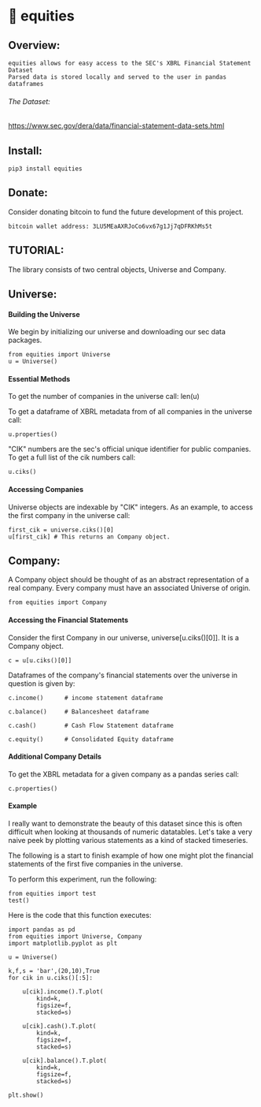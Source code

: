 
# 🐋 equities 

## Overview: 

    equities allows for easy access to the SEC's XBRL Financial Statement Dataset
    Parsed data is stored locally and served to the user in pandas dataframes

###### The Dataset: 

https://www.sec.gov/dera/data/financial-statement-data-sets.html

## Install: 

    pip3 install equities

## Donate: 

Consider donating bitcoin to fund the future development of this project. 

    bitcoin wallet address: 3LU5MEaAXRJoCo6vx67g1Jj7qDFRKhMs5t

## TUTORIAL: 

The library consists of two central objects, Universe and Company. 

## Universe: 

#### Building the Universe

We begin by initializing our universe and downloading our sec data packages.

    from equities import Universe
    u = Universe()

#### Essential Methods 

To get the number of companies in the universe call: 
    len(u)

To get a dataframe of XBRL metadata from of all companies in the universe call: 

    u.properties()

"CIK" numbers are the sec's official unique identifier for public companies. To get a full list of the cik numbers call:

    u.ciks()

#### Accessing Companies

Universe objects are indexable by "CIK" integers. As an example, to access the first company in the universe call: 

    first_cik = universe.ciks()[0]
    u[first_cik] # This returns an Company object.

## Company: 

A Company object should be thought of as an abstract representation of a real company. Every 
company must have an associated Universe of origin. 

    from equities import Company

#### Accessing the Financial Statements

Consider the first Company in our universe, universe[u.ciks()[0]]. It is a Company object. 

    c = u[u.ciks()[0]]

Dataframes of the company's financial statements over the universe in question is given by: 

    c.income()      # income statement dataframe

    c.balance()     # Balancesheet dataframe

    c.cash()        # Cash Flow Statement dataframe

    c.equity()      # Consolidated Equity dataframe


#### Additional Company Details 

To get the XBRL metadata for a given company as a pandas series call: 

    c.properties()
    
#### Example 

I really want to demonstrate the beauty of this dataset since this is often difficult when looking
at thousands of numeric datatables. Let's take a very naive peek by plotting various statements 
as a kind of stacked timeseries. 

The following is a start to finish example of how one might plot the financial statements 
of the first five companies in the universe.

To perform this experiment, run the following: 

    from equities import test
    test()

Here is the code that this function executes: 

    import pandas as pd
    from equities import Universe, Company
    import matplotlib.pyplot as plt

    u = Universe()
    
    k,f,s = 'bar',(20,10),True
    for cik in u.ciks()[:5]:

        u[cik].income().T.plot(
            kind=k,
            figsize=f,
            stacked=s)

        u[cik].cash().T.plot(
            kind=k,
            figsize=f,
            stacked=s)

        u[cik].balance().T.plot(
            kind=k,
            figsize=f,
            stacked=s)

    plt.show()
